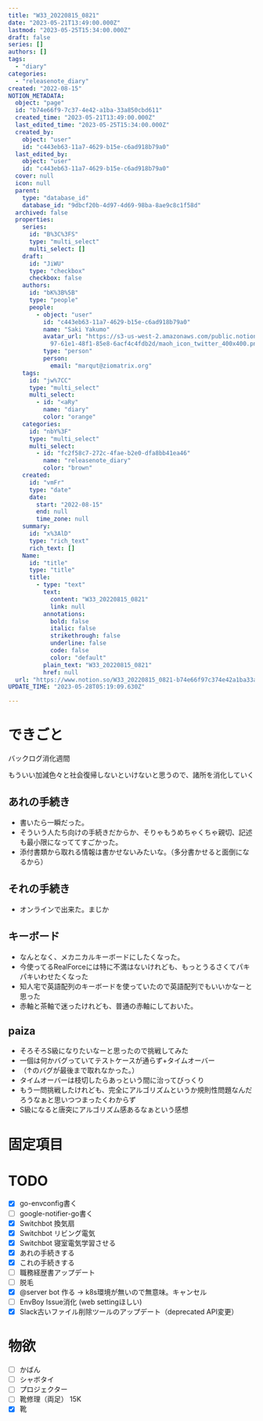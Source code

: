 ```yaml
---
title: "W33_20220815_0821"
date: "2023-05-21T13:49:00.000Z"
lastmod: "2023-05-25T15:34:00.000Z"
draft: false
series: []
authors: []
tags:
  - "diary"
categories:
  - "releasenote_diary"
created: "2022-08-15"
NOTION_METADATA:
  object: "page"
  id: "b74e66f9-7c37-4e42-a1ba-33a850cbd611"
  created_time: "2023-05-21T13:49:00.000Z"
  last_edited_time: "2023-05-25T15:34:00.000Z"
  created_by:
    object: "user"
    id: "c443eb63-11a7-4629-b15e-c6ad918b79a0"
  last_edited_by:
    object: "user"
    id: "c443eb63-11a7-4629-b15e-c6ad918b79a0"
  cover: null
  icon: null
  parent:
    type: "database_id"
    database_id: "9dbcf20b-4d97-4d69-98ba-8ae9c8c1f58d"
  archived: false
  properties:
    series:
      id: "B%3C%3FS"
      type: "multi_select"
      multi_select: []
    draft:
      id: "JiWU"
      type: "checkbox"
      checkbox: false
    authors:
      id: "bK%3B%5B"
      type: "people"
      people:
        - object: "user"
          id: "c443eb63-11a7-4629-b15e-c6ad918b79a0"
          name: "Saki Yakumo"
          avatar_url: "https://s3-us-west-2.amazonaws.com/public.notion-static.com/3ad1c4\
            97-61e1-48f1-85e8-6acf4c4fdb2d/maoh_icon_twitter_400x400.png"
          type: "person"
          person:
            email: "marqut@ziomatrix.org"
    tags:
      id: "jw%7CC"
      type: "multi_select"
      multi_select:
        - id: "<aRy"
          name: "diary"
          color: "orange"
    categories:
      id: "nbY%3F"
      type: "multi_select"
      multi_select:
        - id: "fc2f58c7-272c-4fae-b2e0-dfa8bb41ea46"
          name: "releasenote_diary"
          color: "brown"
    created:
      id: "vmFr"
      type: "date"
      date:
        start: "2022-08-15"
        end: null
        time_zone: null
    summary:
      id: "x%3AlD"
      type: "rich_text"
      rich_text: []
    Name:
      id: "title"
      type: "title"
      title:
        - type: "text"
          text:
            content: "W33_20220815_0821"
            link: null
          annotations:
            bold: false
            italic: false
            strikethrough: false
            underline: false
            code: false
            color: "default"
          plain_text: "W33_20220815_0821"
          href: null
  url: "https://www.notion.so/W33_20220815_0821-b74e66f97c374e42a1ba33a850cbd611"
UPDATE_TIME: "2023-05-28T05:19:09.630Z"

---
```

<link rel="stylesheet" href="https://cdn.jsdelivr.net/npm/katex@0.16.2/dist/katex.min.css" integrity="sha384-bYdxxUwYipFNohQlHt0bjN/LCpueqWz13HufFEV1SUatKs1cm4L6fFgCi1jT643X" crossorigin="anonymous">


# できごと


バックログ消化週間


もういい加減色々と社会復帰しないといけないと思うので、諸所を消化していく


## あれの手続き

- 書いたら一瞬だった。
- そういう人たち向けの手続きだからか、そりゃもうめちゃくちゃ親切、記述も最小限になっててすごかった。
- 添付書類から取れる情報は書かせないみたいな。（多分書かせると面倒になるから）

## それの手続き

- オンラインで出来た。まじか

## キーボード

- なんとなく、メカニカルキーボードにしたくなった。
- 今使ってるRealForceには特に不満はないけれども、もっとうるさくてパキパキいわせたくなった
- 知人宅で英語配列のキーボードを使っていたので英語配列でもいいかなーと思った
- 赤軸と茶軸で迷ったけれども、普通の赤軸にしておいた。

## paiza

- そろそろS級になりたいなーと思ったので挑戦してみた
- 一個は何かバグっていてテストケースが通らず+タイムオーバー
- （↑のバグが最後まで取れなかった。）
- タイムオーバーは枝切したらあっという間に治ってびっくり
- もう一問挑戦したけれども、完全にアルゴリズムというか規則性問題なんだろうなぁと思いつつまったくわからず
- S級になると唐突にアルゴリズム感あるなぁという感想

# 固定項目


# TODO

- [x] go-envconfig書く
- [ ] google-notifier-go書く
- [x] Switchbot 換気扇
- [x] Switchbot リビング電気
- [x] Switchbot 寝室電気学習させる
- [x] あれの手続きする
- [x] これの手続きする
- [ ] 職務経歴書アップデート
- [ ] 脱毛
- [x] @server bot 作る -> k8s環境が無いので無意味。キャンセル
- [ ] EnvBoy Issue消化 (web settingほしい)
- [x] Slack古いファイル削除ツールのアップデート（deprecated API変更）

# 物欲

- [ ] かばん
- [ ] シャボタイ
- [ ] プロジェクター
- [ ] 靴修理（両足） 15K
- [x] 靴
